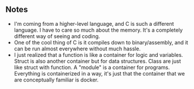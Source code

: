 ## Notes
- I'm coming from a higher-level language, and C is such a different language. I have to care so much about the memory. It's a completely different way of seeing and coding.
- One of the cool thing of C is it compiles down to binary/assembly, and it can be run almost everywhere without much hassle.
- I just realized that a function is like a container for logic and variables. Struct is also another container but for data structures. Class are just like struct with function. A "module" is a container for programs. Everything is containerized in a way, it's just that the container that we are conceptually familiar is docker.